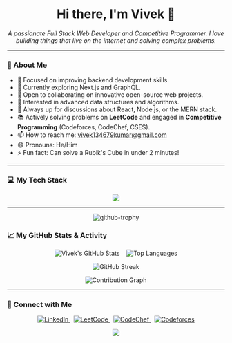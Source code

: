 
<!---
Vivek01110/Vivek01110 is a ✨ special ✨ repository because its `README.md` (this file) appears on your GitHub profile.
You can click the Preview link to take a look at your changes.
--->
<h1 align="center">Hi there, I'm Vivek 👋</h1>

<p align="center">
<em>A passionate Full Stack Web Developer and Competitive Programmer. I love building things that live on the internet and solving complex problems.</em>
</p>

---

### 🚀 About Me
- 🔭 Focused on improving backend development skills.  
- 🌱 Currently exploring Next.js and GraphQL.  
- 👯 Open to collaborating on innovative open-source web projects.  
- 🤔 Interested in advanced data structures and algorithms.  
- 💬 Always up for discussions about React, Node.js, or the MERN stack.  
- 📚 Actively solving problems on **LeetCode** and engaged in **Competitive Programming** (Codeforces, CodeChef, CSES).  
- 📫 How to reach me: [vivek134679kumar@gmail.com](mailto:vivek134679kumar@gmail.com)
- 😄 Pronouns: He/Him  
- ⚡ Fun fact: Can solve a Rubik's Cube in under 2 minutes!  


---

### 💻 My Tech Stack
<p align="center">
  <!-- <a href="https://skillicons.dev"> -->
  <span>
    <img src="https://skillicons.dev/icons?i=c,cpp,java,python,html,css,js,react,nodejs,express,tailwind,mongodb,sql,git&perline=7" />
     </span>
  <!-- </a> -->
</p>

---
<p align="center">
  <!-- <a href="https://github.com/ryo-ma/github-profile-trophy"> -->
    <span>
      <img src="https://github-profile-trophy.vercel.app/?username=Vivek01110&theme=github&row=1&column=7&margin-h=15&margin-w=5" alt="github-trophy" />
       </span>
  <!-- </a> -->
</p>

### 📈 My GitHub Stats & Activity
<p align="center">
  <!-- <a href="https://github.com/anuraghazra/github-readme-stats"> -->
   <span>
    <img alt="Vivek's GitHub Stats" src="https://github-readme-stats.vercel.app/api?username=Vivek01110&show_icons=true&theme=radical&hide_border=true&count_private=true" />
   </span>
  <!-- </a> -->
  &nbsp;&nbsp;
  <!-- <a href="https://github.com/anuraghazra/github-readme-stats"> -->
  <span>
    <img alt="Top Languages" src="https://github-readme-stats.vercel.app/api/top-langs/?username=Vivek01110&layout=compact&theme=radical&hide_border=true" />
     </span>
  <!-- </a> -->
</p>

<p align="center">
  <!-- <a href="https://github.com/denvercoder1/github-readme-streak-stats"> -->
  <span>
    <img alt="GitHub Streak" src="https://github-readme-streak-stats.herokuapp.com?user=Vivek01110&theme=radical&hide_border=true" />
     </span>
  <!-- </a> -->
</p>

<p align="center">
  <!-- <a href="https://github.com/ashutosh00710/github-readme-activity-graph"> -->
  <span> 
    <img alt="Contribution Graph" src="https://github-readme-activity-graph.vercel.app/graph?    username=Vivek01110&bg_color=1c1917&color=ffffff&line=f97316&point=fde047&area=true&hide_border=true" />
     </span>
  <!-- </a> -->
</p>

---

### 🤝 Connect with Me
<p align="center">
  <a href="https://www.linkedin.com/in/vivek-k-27551327b" target="_blank">
    <img src="https://img.shields.io/badge/LinkedIn-0077B5?style=for-the-badge&logo=linkedin&logoColor=white" alt="LinkedIn">
  </a> &nbsp;
  <a href="https://leetcode.com/u/vivek_1110/" target="_blank">
    <img src="https://img.shields.io/badge/LeetCode-FFA116?style=for-the-badge&logo=leetcode&logoColor=black" alt="LeetCode">
  </a> &nbsp;
  <a href="https://www.codechef.com/users/vivek_0034" target="_blank">
    <img src="https://img.shields.io/badge/CodeChef-5B4638?style=for-the-badge&logo=codechef&logoColor=white" alt="CodeChef">
  </a> &nbsp;
  <a href="https://codeforces.com/profile/vivek_110" target="_blank">
    <img src="https://img.shields.io/badge/Codeforces-445f9d?style=for-the-badge&logo=codeforces&logoColor=white" alt="Codeforces">
  </a>
</p>

<p align="center">
  <img src="https://capsule-render.vercel.app/api?type=waving&color=gradient&height=100&section=footer" />
</p>
